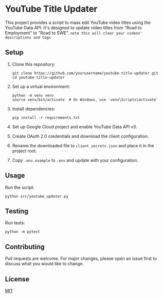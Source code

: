 # YouTube Title Updater

This project provides a script to mass edit YouTube video titles using the YouTube Data API. It's designed to update video titles from "Road to Employment" to "Road to SWE".
`note this will clear your videos' descriptions and tags`

## Setup

1. Clone this repository:
   ```
   git clone https://github.com/yourusername/youtube-title-updater.git
   cd youtube-title-updater
   ```

2. Set up a virtual environment:
   ```
   python -m venv venv
   source venv/bin/activate  # On Windows, use `venv\Scripts\activate`
   ```

3. Install dependencies:
   ```
   pip install -r requirements.txt
   ```

4. Set up Google Cloud project and enable YouTube Data API v3.

5. Create OAuth 2.0 credentials and download the client configuration.

6. Rename the downloaded file to `client_secrets.json` and place it in the project root.

7. Copy `.env.example` to `.env` and update with your configuration.

## Usage

Run the script:

```
python src/youtube_updater.py
```

## Testing

Run tests:

```
python -m pytest
```

## Contributing

Pull requests are welcome. For major changes, please open an issue first to discuss what you would like to change.

## License

[MIT](https://choosealicense.com/licenses/mit/)